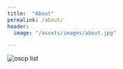 ```yaml
---
title:  "About"
permalink: /about/
header:
  image: "/assets/images/about.jpg"

---
```


<img src="{{ site.url }}{{ site.baseurl }}/assets/images/oscp-exam/cv.png" alt="oscp list">

